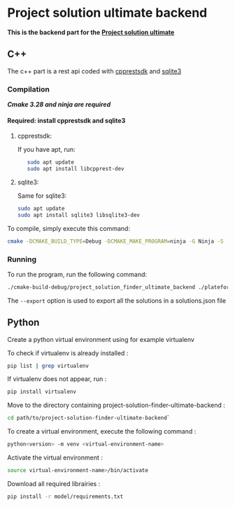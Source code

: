 # Project solution ultimate backend

**This is the backend part for
the [Project solution ultimate](https://github.com/lucley64/project-solution-finder-ultimate/tree/main)**

## C++

The c++ part is a rest api coded with [cpprestsdk](https://github.com/microsoft/cpprestsdk)
and [sqlite3](https://www.sqlite.org/cintro.html)

### Compilation

**_Cmake 3.28 and ninja are required_**

#### Required: install cpprestsdk and sqlite3

1. cpprestsdk:

   If you have apt, run:
   ```Bash
      sudo apt update
      sudo apt install libcpprest-dev
   ```

2. sqlite3:

   Same for sqlite3:
   ```Bash
   sudo apt update
   sudo apt install sqlite3 libsqlite3-dev
   ```

To compile, simply execute this command:

```Bash
cmake -DCMAKE_BUILD_TYPE=Debug -DCMAKE_MAKE_PROGRAM=ninja -G Ninja -S . -B cmake-build-debug
```

### Running

To run the program, run the following command:

```Bash
./cmake-build-debug/project_solution_finder_ultimate_backend ./plateforme.db [--export]
```

The `--export` option is used to export all the solutions in a solutions.json file

## Python

Create a python virtual environment using for example virtualenv

To check if virtualenv is already installed :

```Bash
pip list | grep virtualenv
```

If virtualenv does not appear, run :

```Bash
pip install virtualenv
```

Move to the directory containing project-solution-finder-ultimate-backend :

```Bash
cd path/to/project-solution-finder-ultimate-backend`
```

To create a virtual environment, execute the following command :

```Bash
python<version> -m venv <virtual-environment-name>
```

Activate the virtual environment :

```Bash
source virtual-environment-name>/bin/activate
```

Download all required librairies :

```Bash
pip install -r model/requirements.txt
```

